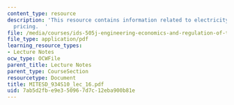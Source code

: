 ```yaml
---
content_type: resource
description: 'This resource contains information related to electricity transmission:
  pricing.  '
file: /media/courses/ids-505j-engineering-economics-and-regulation-of-the-electric-power-sector-spring-2010/7ab5d2fbe9e350967d7c12eba900b81e_MITESD_934S10_lec_16.pdf
file_type: application/pdf
learning_resource_types:
- Lecture Notes
ocw_type: OCWFile
parent_title: Lecture Notes
parent_type: CourseSection
resourcetype: Document
title: MITESD_934S10_lec_16.pdf
uid: 7ab5d2fb-e9e3-5096-7d7c-12eba900b81e
---
```

